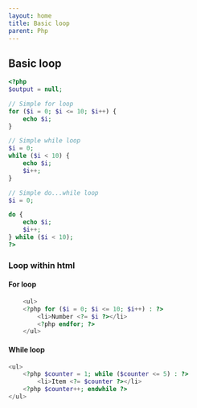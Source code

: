 ```yaml
---
layout: home
title: Basic loop
parent: Php
---
```


## Basic loop
```php
<?php
$output = null;

// Simple for loop
for ($i = 0; $i <= 10; $i++) {
    echo $i; 
}

// Simple while loop
$i = 0;
while ($i < 10) {
    echo $i; 
    $i++;
}

// Simple do...while loop
$i = 0;

do {
    echo $i; 
    $i++;
} while ($i < 10);
?>
```

### Loop within html

#### For loop
```php
    <ul>
    <?php for ($i = 0; $i <= 10; $i++) : ?>
        <li>Number <?= $i ?></li>
        <?php endfor; ?>
    </ul>
```

#### While loop
```php
<ul>
    <?php $counter = 1; while ($counter <= 5) : ?>
        <li>Item <?= $counter ?></li>
    <?php $counter++; endwhile ?>
</ul>
```
